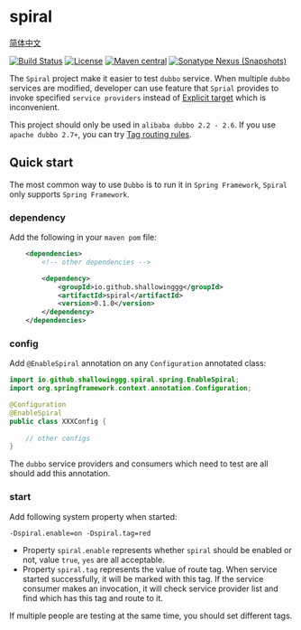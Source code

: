 # spiral

[简体中文](https://github.com/shallowinggg/spiral/blob/master/README.zh_CN.md)

[![Build Status](https://travis-ci.com/shallowinggg/spiral.svg?branch=master)](https://travis-ci.com/shallowinggg/spiral)
[![License](http://img.shields.io/:license-apache-brightgreen.svg)](http://www.apache.org/licenses/LICENSE-2.0.html)
[![Maven central](https://maven-badges.herokuapp.com/maven-central/io.github.shallowinggg/spiral/badge.svg)](https://maven-badges.herokuapp.com/maven-central/io.github.shallowinggg/spiral)
[![Sonatype Nexus (Snapshots)](https://img.shields.io/nexus/s/https/oss.sonatype.org/io.github.shallowinggg/spiral.svg)](https://oss.sonatype.org/content/repositories/snapshots/io/github/shallowinggg/spiral/)

The `Spiral` project make it easier to test `dubbo` service. When multiple `dubbo` services are modified, developer can use feature that `Sprial` provides to invoke specified `service providers` instead of [Explicit target](http://dubbo.apache.org/en-us/docs/user/demos/explicit-target.html) which is inconvenient.

This project should only be used in `alibaba dubbo 2.2 - 2.6`. If you use `apache dubbo 2.7+`, you can try [Tag routing rules](http://dubbo.apache.org/en-us/docs/user/demos/routing-rule.html).

## Quick start

The most common way to use `Dubbo` is to run it in `Spring Framework`, `Spiral` only supports `Spring Framework`.

### dependency

Add the following in your `maven pom` file:

```xml
    <dependencies>
        <!-- other dependencies -->

        <dependency>
            <groupId>io.github.shallowinggg</groupId>
            <artifactId>spiral</artifactId>
            <version>0.1.0</version>
        </dependency>
    </dependencies>
```

### config

Add `@EnableSpiral` annotation on any `Configuration` annotated class:

```java
import io.github.shallowinggg.spiral.spring.EnableSpiral;
import org.springframework.context.annotation.Configuration;

@Configuration
@EnableSpiral
public class XXXConfig {
    
    // other configs
}
```

The `dubbo` service providers and consumers which need to test are all should add this annotation.

### start

Add following system property when started:

`-Dspiral.enable=on -Dspiral.tag=red`

- Property `spiral.enable` represents whether `spiral` should be enabled or not, value `true`, `yes` are all acceptable.
- Property `spiral.tag` represents the value of route tag. When service started successfully, it will be marked with this tag. If the service consumer makes an invocation, it will check service provider list and find which has this tag and route to it. 

If multiple people are testing at the same time, you should set different tags.
